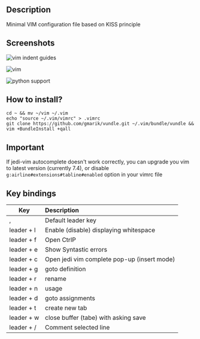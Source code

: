 ## Description

Minimal VIM configuration file based on KISS principle

## Screenshots

![vim indent guides](https://dl.dropboxusercontent.com/u/5837324/vim/vim-indent-guides.png "Vim with indent guides and trailing characters")

![vim](https://dl.dropboxusercontent.com/u/5837324/vim/vim.png "Vim")

![python support](https://dl.dropboxusercontent.com/u/5837324/vim/vim-python.png "Python support")

## How to install?

```
cd ~ && mv ~/vim ~/.vim
echo "source ~/.vim/vimrc" > .vimrc
git clone https://github.com/gmarik/vundle.git ~/.vim/bundle/vundle && vim +BundleInstall +qall
```

## Important

If jedi-vim autocomplete doesn't work correctly, you can upgrade you vim to latest version (currently 7.4), or disable ```g:airline#extensions#tabline#enabled``` option in your vimrc file 

## Key bindings

| Key        | Description
| ---------- |:---------------------------------------------------------------
| ,          | Default leader key
| leader + l | Enable (disable) displaying whitespace
| leader + f | Open CtrlP
| leader + e | Show Syntastic errors
| leader + c | Open jedi vim complete pop-up (insert mode)
| leader + g | goto definition
| leader + r | rename
| leader + n | usage
| leader + d | goto assignments
| leader + t | create new tab
| leader + w | close buffer (tabe) with asking save
| leader + / | Comment selected line

